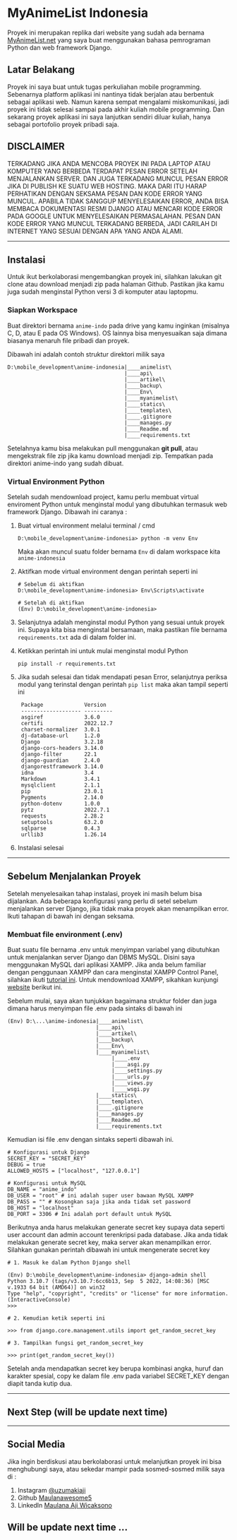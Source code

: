 # MyAnimeList Indonesia

Proyek ini merupakan replika dari website yang sudah ada bernama [MyAnimeList.net](https://www.myanimelist.net/) yang saya buat menggunakan bahasa pemrograman Python dan web framework Django.

## Latar Belakang

Proyek ini saya buat untuk tugas perkuliahan mobile programming. Sebenarnya platform aplikasi ini nantinya tidak berjalan atau berbentuk sebagai aplikasi web. Namun karena sempat mengalami miskomunikasi, jadi proyek ini tidak selesai sampai pada akhir kuliah mobile programming. Dan sekarang proyek aplikasi ini saya lanjutkan sendiri diluar kuliah, hanya sebagai portofolio proyek pribadi saja.

## DISCLAIMER

TERKADANG JIKA ANDA MENCOBA PROYEK INI PADA LAPTOP ATAU KOMPUTER YANG BERBEDA TERDAPAT PESAN ERROR SETELAH MENJALANKAN SERVER. DAN JUGA TERKADANG MUNCUL PESAN ERROR JIKA DI PUBLISH KE SUATU WEB HOSTING. MAKA DARI ITU HARAP PERHATIKAN DENGAN SEKSAMA PESAN DAN KODE ERROR YANG MUNCUL. APABILA TIDAK SANGGUP MENYELESAIKAN ERROR, ANDA BISA MEMBACA DOKUMENTASI RESMI DJANGO ATAU MENCARI KODE ERROR PADA GOOGLE UNTUK MENYELESAIKAN PERMASALAHAN. PESAN DAN KODE ERROR YANG MUNCUL TERKADANG BERBEDA, JADI CARILAH DI INTERNET YANG SESUAI DENGAN APA YANG ANDA ALAMI.

-----

## Instalasi

Untuk ikut berkolaborasi mengembangkan proyek ini, silahkan lakukan git clone atau download menjadi zip pada halaman Github. Pastikan jika kamu juga sudah menginstal Python versi 3 di komputer atau laptopmu.

### Siapkan Workspace

Buat direktori bernama `anime-indo` pada drive yang kamu inginkan (misalnya C, D, atau E pada OS Windows). OS lainnya bisa menyesuaikan saja dimana biasanya menaruh file pribadi dan proyek.

Dibawah ini adalah contoh struktur direktori milik saya

```console
D:\mobile_development\anime-indonesia|____animelist\
                                     |____api\
                                     |____artikel\
                                     |____backup\
                                     |____Env\
                                     |____myanimelist\
                                     |____statics\
                                     |____templates\
                                     |____.gitignore
                                     |____manages.py
                                     |____Readme.md
                                     |____requirements.txt
```

Setelahnya kamu bisa melakukan pull menggunakan **git pull**, atau mengekstrak file zip jika kamu download menjadi zip. Tempatkan pada direktori anime-indo yang sudah dibuat.

### Virtual Environment Python

Setelah sudah mendownload project, kamu perlu membuat virtual enviroment Python untuk menginstal modul yang dibutuhkan termasuk web framework Django. Dibawah ini caranya :

1. Buat virtual environment melalui terminal / cmd
   
   ```console
   D:\mobile_development\anime-indonesia> python -m venv Env
   ```
   Maka akan muncul suatu folder bernama ```Env``` di dalam workspace kita ```anime-indonesia```

2. Aktifkan mode virtual environment dengan perintah seperti ini
   
    ```console
    # Sebelum di aktifkan
    D:\mobile_development\anime-indonesia> Env\Scripts\activate

    # Setelah di aktifkan
    (Env) D:\mobile_development\anime-indonesia>
    ```

3. Selanjutnya adalah menginstal modul Python yang sesuai untuk proyek ini. Supaya kita bisa menginstal bersamaan, maka pastikan file bernama `requirements.txt` ada di dalam folder ini.
   
4. Ketikkan perintah ini untuk mulai menginstal modul Python
   
   ```console
   pip install -r requirements.txt
   ```

5. Jika sudah selesai dan tidak mendapati pesan Error, selanjutnya periksa modul yang terinstal dengan perintah `pip list` maka akan tampil seperti ini
   
   ```console
    Package             Version
    ------------------- ---------
    asgiref             3.6.0
    certifi             2022.12.7
    charset-normalizer  3.0.1
    dj-database-url     1.2.0
    Django              3.2.18
    django-cors-headers 3.14.0
    django-filter       22.1
    django-guardian     2.4.0
    djangorestframework 3.14.0
    idna                3.4
    Markdown            3.4.1
    mysqlclient         2.1.1
    pip                 23.0.1
    Pygments            2.14.0
    python-dotenv       1.0.0
    pytz                2022.7.1
    requests            2.28.2
    setuptools          63.2.0
    sqlparse            0.4.3
    urllib3             1.26.14
   ```

6. Instalasi selesai

-----

## Sebelum Menjalankan Proyek

Setelah menyelesaikan tahap instalasi, proyek ini masih belum bisa dijalankan. Ada beberapa konfigurasi yang perlu di setel sebelum menjalankan server Django, jika tidak maka proyek akan menampilkan error. Ikuti tahapan di bawah ini dengan seksama.

### Membuat file environment (.env)

Buat suatu file bernama .env untuk menyimpan variabel yang dibutuhkan untuk menjalankan server Django dan DBMS MySQL. Disini saya menggunakan MySQL dari aplikasi XAMPP. Jika anda belum familiar dengan penggunaan XAMPP dan cara menginstal XAMPP Control Panel, silahkan ikuti [tutorial ini](https://www.apachefriends.org/faq_windows.html). Untuk mendownload XAMPP, sikahkan kunjungi [website](https://www.apachefriends.org/download.html) berikut ini.

Sebelum mulai, saya akan tunjukkan bagaimana struktur folder dan juga dimana harus menyimpan file .env pada sintaks di bawah ini

```console
(Env) D:\...\anime-indonesia|____animelist\
                            |____api\
                            |____artikel\
                            |____backup\
                            |____Env\
                            |____myanimelist\
                                 |____.env
                                 |____asgi.py
                                 |____settings.py
                                 |____urls.py
                                 |____views.py
                                 |____wsgi.py
                            |____statics\
                            |____templates\
                            |____.gitignore
                            |____manages.py
                            |____Readme.md
                            |____requirements.txt
```

Kemudian isi file .env dengan sintaks seperti dibawah ini.

```shell
# Konfigurasi untuk Django
SECRET_KEY = "SECRET_KEY"
DEBUG = true
ALLOWED_HOSTS = ["localhost", "127.0.0.1"]

# Konfigurasi untuk MySQL
DB_NAME = "anime_indo"
DB_USER = "root" # ini adalah super user bawaan MySQL XAMPP
DB_PASS = "" # Kosongkan saja jika anda tidak set password
DB_HOST = "localhost"
DB_PORT = 3306 # Ini adalah port default untuk MySQL
```
Berikutnya anda harus melakukan generate secret key supaya data seperti user account dan admin account terenkripsi pada database. Jika anda tidak melakukan generate secret key, maka server akan menampilkan error. Silahkan gunakan perintah dibawah ini untuk mengenerate secret key

```console
# 1. Masuk ke dalam Python Django shell

(Env) D:\mobile_development\anime-indonesia> django-admin shell
Python 3.10.7 (tags/v3.10.7:6cc6b13, Sep  5 2022, 14:08:36) [MSC v.1933 64 bit (AMD64)] on win32
Type "help", "copyright", "credits" or "license" for more information.
(InteractiveConsole)
>>>

# 2. Kemudian ketik seperti ini

>>> from django.core.management.utils import get_random_secret_key

# 3. Tampilkan fungsi get_random_secret_key

>>> print(get_random_secret_key())
```

Setelah anda mendapatkan secret key berupa kombinasi angka, huruf dan karakter spesial, copy ke dalam file .env pada variabel SECRET_KEY dengan diapit tanda kutip dua.

-----

## Next Step (will be update next time)

-----

## Social Media

Jika ingin berdiskusi atau berkolaborasi untuk melanjutkan proyek ini bisa menghubungi saya, atau sekedar mampir pada sosmed-sosmed milik saya di :

1. Instagram [@uzumakiaji](https://www.instagram.com/uzumakiaji)
2. Github [Maulanawesome5](https://www.github.com/Maulanawesome5)
3. LinkedIn [Maulana Aji Wicaksono](https://www.linkedin.com/in/aji-wicaksono300699)

## Will be update next time ...
